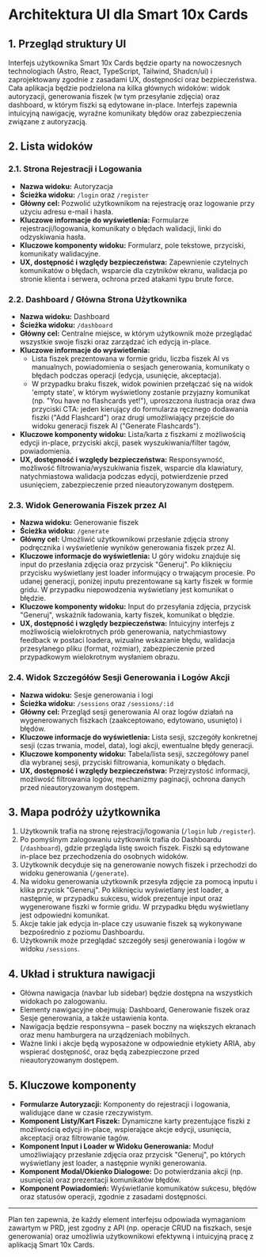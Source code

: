 # Architektura UI dla Smart 10x Cards

## 1. Przegląd struktury UI

Interfejs użytkownika Smart 10x Cards będzie oparty na nowoczesnych technologiach (Astro, React, TypeScript, Tailwind, Shadcn/ui) i zaprojektowany zgodnie z zasadami UX, dostępności oraz bezpieczeństwa. Cała aplikacja będzie podzielona na kilka głównych widoków: widok autoryzacji, generowania fiszek (w tym przesyłanie zdjęcia) oraz dashboard, w którym fiszki są edytowane in-place. Interfejs zapewnia intuicyjną nawigację, wyraźne komunikaty błędów oraz zabezpieczenia związane z autoryzacją.

## 2. Lista widoków

### 2.1. Strona Rejestracji i Logowania

- **Nazwa widoku:** Autoryzacja
- **Ścieżka widoku:** `/login` oraz `/register`
- **Główny cel:** Pozwolić użytkownikom na rejestrację oraz logowanie przy użyciu adresu e-mail i hasła.
- **Kluczowe informacje do wyświetlenia:** Formularze rejestracji/logowania, komunikaty o błędach walidacji, linki do odzyskiwania hasła.
- **Kluczowe komponenty widoku:** Formularz, pole tekstowe, przyciski, komunikaty walidacyjne.
- **UX, dostępność i względy bezpieczeństwa:** Zapewnienie czytelnych komunikatów o błędach, wsparcie dla czytników ekranu, walidacja po stronie klienta i serwera, ochrona przed atakami typu brute force.

### 2.2. Dashboard / Główna Strona Użytkownika

- **Nazwa widoku:** Dashboard
- **Ścieżka widoku:** `/dashboard`
- **Główny cel:** Centralne miejsce, w którym użytkownik może przeglądać wszystkie swoje fiszki oraz zarządzać ich edycją in-place.
- **Kluczowe informacje do wyświetlenia:** 
   - Lista fiszek prezentowana w formie gridu, liczba fiszek AI vs manualnych, powiadomienia o sesjach generowania, komunikaty o błędach podczas operacji (edycja, usunięcie, akceptacja).
   - W przypadku braku fiszek, widok powinien przełączać się na widok 'empty state', w którym wyświetlony zostanie przyjazny komunikat (np. "You have no flashcards yet!"), uproszczona ilustracja oraz dwa przyciski CTA: jeden kierujący do formularza ręcznego dodawania fiszki ("Add Flashcard") oraz drugi umożliwiający przejście do widoku generacji fiszek AI ("Generate Flashcards").
- **Kluczowe komponenty widoku:** Lista/karta z fiszkami z możliwością edycji in-place, przyciski akcji, pasek wyszukiwania/filter tagów, powiadomienia.
- **UX, dostępność i względy bezpieczeństwa:** Responsywność, możliwość filtrowania/wyszukiwania fiszek, wsparcie dla klawiatury, natychmiastowa walidacja podczas edycji, potwierdzenie przed usunięciem, zabezpieczenie przed nieautoryzowanym dostępem.

### 2.3. Widok Generowania Fiszek przez AI

- **Nazwa widoku:** Generowanie fiszek
- **Ścieżka widoku:** `/generate`
- **Główny cel:** Umożliwić użytkownikowi przesłanie zdjęcia strony podręcznika i wyświetlenie wyników generowania fiszek przez AI.
- **Kluczowe informacje do wyświetlenia:** U góry widoku znajduje się input do przesłania zdjęcia oraz przycisk "Generuj". Po kliknięciu przycisku wyświetlany jest loader informujący o trwającym procesie. Po udanej generacji, poniżej inputu prezentowane są karty fiszek w formie gridu. W przypadku niepowodzenia wyświetlany jest komunikat o błędzie.
- **Kluczowe komponenty widoku:** Input do przesyłania zdjęcia, przycisk "Generuj", wskaźnik ładowania, karty fiszek, komunikat o błędzie.
- **UX, dostępność i względy bezpieczeństwa:** Intuicyjny interfejs z możliwością wielokrotnych prób generowania, natychmiastowy feedback w postaci loadera, wizualne wskazanie błędu, walidacja przesyłanego pliku (format, rozmiar), zabezpieczenie przed przypadkowym wielokrotnym wysłaniem obrazu.

### 2.4. Widok Szczegółów Sesji Generowania i Logów Akcji

- **Nazwa widoku:** Sesje generowania i logi
- **Ścieżka widoku:** `/sessions` oraz `/sessions/:id`
- **Główny cel:** Przegląd sesji generowania AI oraz logów działań na wygenerowanych fiszkach (zaakceptowano, edytowano, usunięto) i błędów.
- **Kluczowe informacje do wyświetlenia:** Lista sesji, szczegóły konkretnej sesji (czas trwania, model, data), logi akcji, ewentualne błędy generacji.
- **Kluczowe komponenty widoku:** Tabela/lista sesji, szczegółowy panel dla wybranej sesji, przyciski filtrowania, komunikaty o błędach.
- **UX, dostępność i względy bezpieczeństwa:** Przejrzystość informacji, możliwość filtrowania logów, mechanizmy paginacji, ochrona danych przed nieautoryzowanym dostępem.

## 3. Mapa podróży użytkownika

1. Użytkownik trafia na stronę rejestracji/logowania (`/login` lub `/register`).
2. Po pomyślnym zalogowaniu użytkownik trafia do Dashboardu (`/dashboard`), gdzie przegląda listę swoich fiszek. Fiszki są edytowane in-place bez przechodzenia do osobnych widoków.
3. Użytkownik decyduje się na generowanie nowych fiszek i przechodzi do widoku generowania (`/generate`).
4. Na widoku generowania użytkownik przesyła zdjęcie za pomocą inputu i klika przycisk "Generuj". Po kliknięciu wyświetlany jest loader, a następnie, w przypadku sukcesu, widok prezentuje input oraz wygenerowane fiszki w formie gridu. W przypadku błędu wyświetlany jest odpowiedni komunikat.
5. Akcje takie jak edycja in-place czy usuwanie fiszek są wykonywane bezpośrednio z poziomu Dashboardu.
6. Użytkownik może przeglądać szczegóły sesji generowania i logów w widoku `/sessions`.

## 4. Układ i struktura nawigacji

- Główna nawigacja (navbar lub sidebar) będzie dostępna na wszystkich widokach po zalogowaniu.
- Elementy nawigacyjne obejmują: Dashboard, Generowanie fiszek oraz Sesje generowania, a także ustawienia konta.
- Nawigacja będzie responsywna – pasek boczny na większych ekranach oraz menu hamburgera na urządzeniach mobilnych.
- Ważne linki i akcje będą wyposażone w odpowiednie etykiety ARIA, aby wspierać dostępność, oraz będą zabezpieczone przed nieautoryzowanym dostępem.

## 5. Kluczowe komponenty

- **Formularze Autoryzacji:** Komponenty do rejestracji i logowania, walidujące dane w czasie rzeczywistym.
- **Komponent Listy/Kart Fiszek:** Dynamiczne karty prezentujące fiszki z możliwością edycji in-place, wspierające akcje edycji, usunięcia, akceptacji oraz filtrowanie tagów.
- **Komponent Input i Loader w Widoku Generowania:** Moduł umożliwiający przesłanie zdjęcia oraz przycisk "Generuj", po których wyświetlany jest loader, a następnie wyniki generowania.
- **Komponent Modal/Okienko Dialogowe:** Do potwierdzania akcji (np. usunięcia) oraz prezentacji komunikatów błędów.
- **Komponent Powiadomień:** Wyświetlanie komunikatów sukcesu, błędów oraz statusów operacji, zgodnie z zasadami dostępności.

---

Plan ten zapewnia, że każdy element interfejsu odpowiada wymaganiom zawartym w PRD, jest zgodny z API (np. operacje CRUD na fiszkach, sesje generowania) oraz umożliwia użytkownikowi efektywną i intuicyjną pracę z aplikacją Smart 10x Cards. 